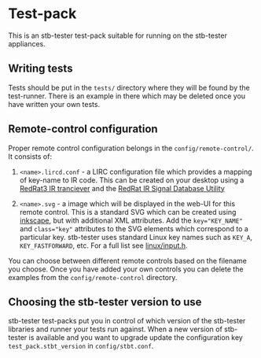 Test-pack
=========

This is an stb-tester test-pack suitable for running on the stb-tester
appliances.

Writing tests
-------------

Tests should be put in the `tests/` directory where they will be found by the
test-runner.  There is an example in there which may be deleted once you have
written your own tests.

Remote-control configuration
----------------------------

Proper remote control configuration belongs in the `config/remote-control/`.
It consists of:

1. `<name>.lircd.conf` - a LIRC configuration file which provides a mapping of
   key-name to IR code.  This can be created on your desktop using a [RedRat3
   IR tranciever][redrat] and the [RedRat IR Signal Database Utility][irdb]

2. `<name>.svg` - a image which will be displayed in the web-UI for this remote
   control.  This is a standard SVG which can be created using [inkscape], but
   with additional XML attributes.  Add the `key="KEY_NAME"` and `class="key"`
   attributes to the SVG elements which correspond to a particular key.
   stb-tester uses standard Linux key names such as `KEY_A`, `KEY_FASTFORWARD`,
   etc.  For a full list see [linux/input.h].

You can choose between different remote controls based on the filename you
choose.  Once you have added your own controls you can delete the examples from
the `config/remote-control` directory.

[redrat]: http://www.redrat.co.uk/products/index.html
[irdb]: http://www.redrat.co.uk/software/SignalDBUtil/index.html
[inkscape]: http://www.inkscape.org/
[linux/input.h]: http://lxr.free-electrons.com/source/include/linux/input.h

Choosing the stb-tester version to use
--------------------------------------

stb-tester test-packs put you in control of which version of the stb-tester
libraries and runner your tests run against.  When a new version of stb-tester
is available and you want to upgrade update the configuration key
`test_pack.stbt_version` in `config/stbt.conf`.
